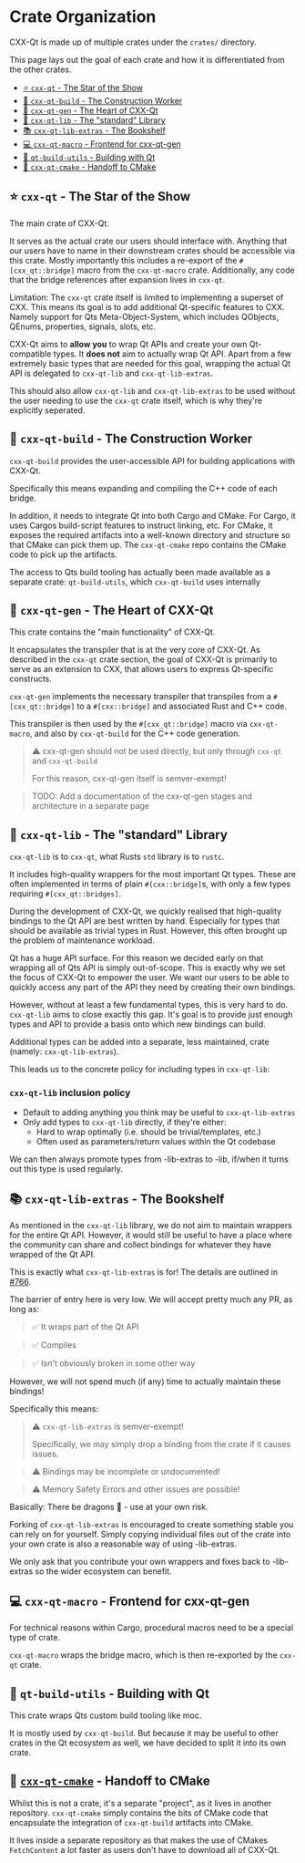<!--
SPDX-FileCopyrightText: 2024 Klarälvdalens Datakonsult AB, a KDAB Group company <info@kdab.com>
SPDX-FileContributor: Leon Matthes <leon.matthes@kdab.com>

SPDX-License-Identifier: MIT OR Apache-2.0
-->

# Crate Organization

CXX-Qt is made up of multiple crates under the `crates/` directory.

This page lays out the goal of each crate and how it is differentiated from the other crates.

- [⭐ `cxx-qt` - The Star of the Show](#cxx-qt)
- [👷 `cxx-qt-build` - The Construction Worker](#cxx-qt-build)
- [💚 `cxx-qt-gen` - The Heart of CXX-Qt](#cxx-qt-gen)
- [📖 `cxx-qt-lib` - The "standard" Library](#cxx-qt-lib)
- [📚 `cxx-qt-lib-extras` - The Bookshelf](#cxx-qt-lib-extras)
- [💻 `cxx-qt-macro` - Frontend for cxx-qt-gen](#cxx-qt-macro)
- [🦾 `qt-build-utils` - Building with Qt](#qt-build-utils)
- [🤝 `cxx-qt-cmake` - Handoff to CMake](#cxx-qt-cmake)

## <a name="cxx-qt"></a>⭐ `cxx-qt` - The Star of the Show

The main crate of CXX-Qt.

It serves as the actual crate our users should interface with.
Anything that our users have to name in their downstream crates should be accessible via this crate.
Mostly importantly this includes a re-export of the `#[cxx_qt::bridge]` macro from the `cxx-qt-macro` crate.
Additionally, any code that the bridge references after expansion lives in `cxx-qt`.

Limitation: The `cxx-qt` crate itself is limited to implementing a superset of CXX.
This means its goal is to add additional Qt-specific features to CXX.
Namely support for Qts Meta-Object-System, which includes QObjects, QEnums, properties, signals, slots, etc.

CXX-Qt aims to **allow you** to wrap Qt APIs and create your own Qt-compatible types.
It **does not** aim to actually wrap Qt API.
Apart from a few extremely basic types that are needed for this goal, wrapping the actual Qt API is delegated to `cxx-qt-lib` and `cxx-qt-lib-extras`.

This should also allow `cxx-qt-lib` and `cxx-qt-lib-extras` to be used without the user needing to use the `cxx-qt` crate itself, which is why they're explicitly seperated.

## <a name="cxx-qt-build"></a> 👷 `cxx-qt-build` - The Construction Worker

`cxx-qt-build` provides the user-accessible API for building applications with CXX-Qt.

Specifically this means expanding and compiling the C++ code of each bridge.

In addition, it needs to integrate Qt into both Cargo and CMake.
For Cargo, it uses Cargos build-script features to instruct linking, etc.
For CMake, it exposes the required artifacts into a well-known directory and structure so that CMake can pick them up. The `cxx-qt-cmake` repo contains the CMake code to pick up the artifacts.

The access to Qts build tooling has actually been made available as a separate crate: `qt-build-utils`, which `cxx-qt-build` uses internally

## <a name="cxx-qt-gen"></a> 💚 `cxx-qt-gen` - The Heart of CXX-Qt

This crate contains the "main functionality" of CXX-Qt.

It encapsulates the transpiler that is at the very core of CXX-Qt.
As described in the `cxx-qt` crate section, the goal of CXX-Qt is primarily to serve as an extension to CXX, that allows users to express Qt-specific constructs.

`cxx-qt-gen` implements the necessary transpiler that transpiles from a `#[cxx_qt::bridge]` to a `#[cxx::bridge]` and associated Rust and C++ code.

This transpiler is then used by the `#[cxx_qt::bridge]` macro via `cxx-qt-macro`, and also by `cxx-qt-build` for the C++ code generation.

> ⚠️  cxx-qt-gen should not be used directly, but only through `cxx-qt` and `cxx-qt-build`
>
> For this reason, cxx-qt-gen itself is semver-exempt!

> TODO: Add a documentation of the cxx-qt-gen stages and architecture in a separate page

## <a name="cxx-qt-lib"></a> 📖 `cxx-qt-lib` - The "standard" Library

`cxx-qt-lib` is to `cxx-qt`, what Rusts `std` library is to `rustc`.

It includes high-quality wrappers for the most important Qt types.
These are often implemented in terms of plain `#[cxx::bridge]`s, with only a few types requiring `#[cxx_qt::bridges]`.

During the development of CXX-Qt, we quickly realised that high-quality bindings to the Qt API are best written by hand.
Especially for types that should be available as trivial types in Rust.
However, this often brought up the problem of maintenance workload.

Qt has a huge API surface.
For this reason we decided early on that wrapping all of Qts API is simply out-of-scope.
This is exactly why we set the focus of CXX-Qt to empower the user.
We want our users to be able to quickly access any part of the API they need by creating their own bindings.

However, without at least a few fundamental types, this is very hard to do.
`cxx-qt-lib` aims to close exactly this gap.
It's goal is to provide just enough types and API to provide a basis onto which new bindings can build.

Additional types can be added into a separate, less maintained, crate (namely: `cxx-qt-lib-extras`).

This leads us to the concrete policy for including types in `cxx-qt-lib`:

### `cxx-qt-lib` inclusion policy

- Default to adding anything you think may be useful to `cxx-qt-lib-extras`
- Only add types to `cxx-qt-lib` directly, if they're either:
  - Hard to wrap optimally (i.e. should be trivial/templates, etc.)
  - Often used as parameters/return values within the Qt codebase

We can then always promote types from -lib-extras to -lib, if/when it turns out this type is used regularly.

## <a name="cxx-qt-lib-extras"></a> 📚 `cxx-qt-lib-extras` - The Bookshelf

As mentioned in the `cxx-qt-lib` library, we do not aim to maintain wrappers for the entire Qt API.
However, it would still be useful to have a place where the community can share and collect bindings for whatever they have wrapped of the Qt API.

This is exactly what `cxx-qt-lib-extras` is for!
The details are outlined in [#766](https://github.com/KDAB/cxx-qt/issues/766).

The barrier of entry here is very low.
We will accept pretty much any PR, as long as:

> ✅ It wraps part of the Qt API

> ✅ Compiles

> ✅ Isn't obviously broken in some other way

However, we will not spend much (if any) time to actually maintain these bindings!

Specifically this means:

> ⚠️  `cxx-qt-lib-extras` is semver-exempt!
>
> Specifically, we may simply drop a binding from the crate if it causes issues.

> ⚠️  Bindings may be incomplete or undocumented!

> ⚠️  Memory Safety Errors and other issues are possible!

Basically: There be dragons 🐉 - use at your own risk.

Forking of `cxx-qt-lib-extras` is encouraged to create something stable you can rely on for yourself.
Simply copying individual files out of the crate into your own crate is also a reasonable way of using -lib-extras.

We only ask that you contribute your own wrappers and fixes back to -lib-extras so the wider ecosystem can benefit.

## <a name="cxx-qt-macro"></a> 💻 `cxx-qt-macro` - Frontend for cxx-qt-gen

For technical reasons within Cargo, procedural macros need to be a special type of crate.

`cxx-qt-macro` wraps the bridge macro, which is then re-exported by the `cxx-qt` crate.

## <a name="qt-build-utils"></a> 🦾 `qt-build-utils` - Building with Qt

This crate wraps Qts custom build tooling like moc.

It is mostly used by `cxx-qt-build`. But because it may be useful to other crates in the Qt ecosystem as well, we have decided to split it into its own crate.

## <a name="cxx-qt-cmake"></a> 🤝 [`cxx-qt-cmake`](https://github.com/kdab/cxx-qt-cmake) - Handoff to CMake

Whilst this is not a crate, it's a separate "project", as it lives in another repository.
`cxx-qt-cmake` simply contains the bits of CMake code that encapsulate the integration of `cxx-qt-build` artifacts into CMake.

It lives inside a separate repository as that makes the use of CMakes `FetchContent` a lot faster as users don't have to download all of CXX-Qt.
